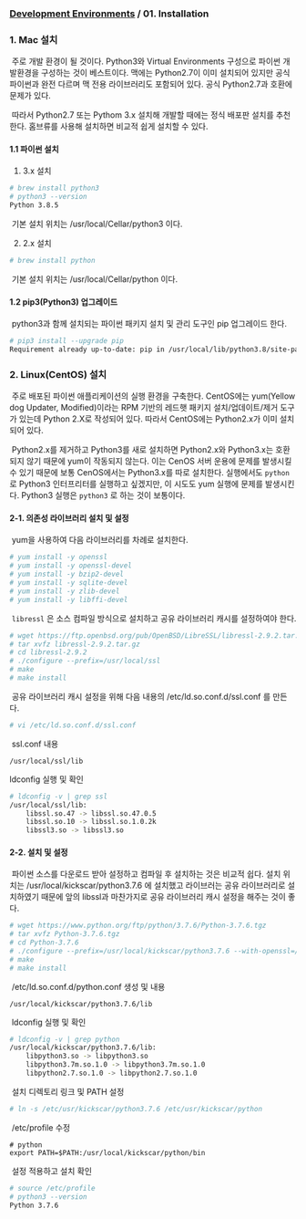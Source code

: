 ### [Development Environments](https://github.com/kickscar-python/development-environments) / 01. Installation

### 1. Mac 설치

​	주로 개발 환경이 될 것이다. Python3와 Virtual Environments 구성으로 파이썬 개발환경을 구성하는 것이 베스트이다. 맥에는 Python2.7이 이미 설치되어 있지만 공식 파이썬과 완전 다르며 맥 전용 라이브러리도 포함되어 있다. 공식 Python2.7과 호환에 문제가 있다.

​	따라서 Python2.7 또는 Pythom 3.x 설치해 개발할 때에는 정식 배포판 설치를 추천한다. 홈브류를 사용해 설치하면 비교적 쉽게 설치할 수 있다.

#### 1.1 파이썬 설치

1. 3.x 설치

```bash
# brew install python3
# python3 --version
Python 3.8.5
```

​	기본 설치 위치는 /usr/local/Cellar/python3 이다.

2. 2.x 설치

```bash
# brew install python
```

​	기본 설치 위치는 /usr/local/Cellar/python 이다.

#### 1.2 pip3(Python3) 업그레이드

​	python3과 함께 설치되는 파이썬 패키지 설치 및 관리 도구인 pip 업그레이드 한다.

```bash
# pip3 install --upgrade pip
Requirement already up-to-date: pip in /usr/local/lib/python3.8/site-packages (20.1.1)
```



### 2. Linux(CentOS) 설치

​	주로 배포된 파이썬 애플리케이션의 실행 환경을 구축한다. CentOS에는 yum(Yellow dog Updater, Modified)이라는 RPM 기반의 레드햇 패키지 설치/업데이트/제거 도구가 있는데  Python 2.X로 작성되어 있다. 따라서 CentOS에는 Python2.x가 이미 설치되어 있다. 

​	Python2.x를 제거하고 Python3를 새로 설치하면 Python2.x와 Python3.x는 호환되지 않기 때문에 yum이 작동되지 않는다. 이는 CenOS 서버 운용에 문제를 발생시킬 수 있기 때문에 보통 CenOS에서는 Python3.x를 따로 설치한다. 실행에서도 `python`  로 Python3 인터프리터를 실행하고 싶겠지만,  이 시도도  yum 실행에 문제를 발생시킨다. Python3 실행은 `python3` 로 하는 것이 보통이다.

#### 2-1. 의존성 라이브러리 설치 및 설정

​	yum을 사용하여 다음 라이브러리를 차례로 설치한다.

```bash
# yum install -y openssl
# yum install -y openssl-devel
# yum install -y bzip2-devel
# yum install -y sqlite-devel
# yum install -y zlib-devel
# yum install -y libffi-devel
```

​	`libressl` 은 소스 컴파일 방식으로 설치하고 공유 라이브러리 캐시를 설정하여야 한다.

```bash
# wget https://ftp.openbsd.org/pub/OpenBSD/LibreSSL/libressl-2.9.2.tar.gz
# tar xvfz libressl-2.9.2.tar.gz 
# cd libressl-2.9.2
# ./configure --prefix=/usr/local/ssl
# make
# make install
```

​	공유 라이브러리 캐시 설정을 위해 다음 내용의 /etc/ld.so.conf.d/ssl.conf 를 만든다.

```bash
# vi /etc/ld.so.conf.d/ssl.conf
```

​	ssl.conf 내용

```absh
/usr/local/ssl/lib
```

  ldconfig 실행 및 확인

```bash
# ldconfig -v | grep ssl
/usr/local/ssl/lib:
	libssl.so.47 -> libssl.so.47.0.5
	libssl.so.10 -> libssl.so.1.0.2k
	libssl3.so -> libssl3.so
```

#### 2-2. 설치 및 설정

​	파이썬 소스를 다운로드 받아 설정하고 컴파일 후 설치하는 것은 비교적 쉽다. 설치 위치는 /usr/local/kickscar/python3.7.6 에 설치했고 라이브러는 공유 라이브러리로 설치하였기 때문에 앞의 libssl과 마찬가지로 공유 라이브러리 캐시 설정을 해주는 것이 좋다.

```bash
# wget https://www.python.org/ftp/python/3.7.6/Python-3.7.6.tgz
# tar xvfz Python-3.7.6.tgz 
# cd Python-3.7.6
# ./configure --prefix=/usr/local/kickscar/python3.7.6 --with-openssl=/usr/local/ssl --enable-shared
# make
# make install
```

​	/etc/ld.so.conf.d/python.conf  생성 및 내용

```
/usr/local/kickscar/python3.7.6/lib
```

​	ldconfig 실행 및 확인

```bash
# ldconfig -v | grep python
/usr/local/kickscar/python3.7.6/lib:
	libpython3.so -> libpython3.so
	libpython3.7m.so.1.0 -> libpython3.7m.so.1.0
	libpython2.7.so.1.0 -> libpython2.7.so.1.0
```

​	설치 디렉토리 링크 및 PATH 설정

```bash
# ln -s /etc/usr/kickscar/python3.7.6 /etc/usr/kickscar/python
```

​	/etc/profile 수정

```
# python
export PATH=$PATH:/usr/local/kickscar/python/bin
```

​	설정 적용하고 설치 확인

```bash
# source /etc/profile
# python3 --version
Python 3.7.6
```

